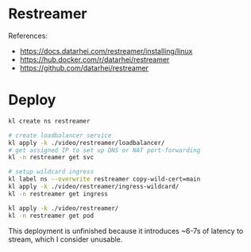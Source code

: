 
# Restreamer

References:
- https://docs.datarhei.com/restreamer/installing/linux
- https://hub.docker.com/r/datarhei/restreamer
- https://github.com/datarhei/restreamer

# Deploy

```bash
kl create ns restreamer

# create loadbalancer service
kl apply -k ./video/restreamer/loadbalancer/
# get assigned IP to set up DNS or NAT port-forwarding
kl -n restreamer get svc

# setup wildcard ingress
kl label ns --overwrite restreamer copy-wild-cert=main
kl apply -k ./video/restreamer/ingress-wildcard/
kl -n restreamer get ingress

kl apply -k ./video/restreamer/
kl -n restreamer get pod
```

This deployment is unfinished because it introduces ~6-7s of latency to stream, which I consider unusable.
